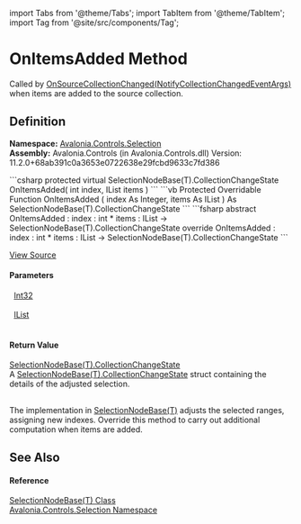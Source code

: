 import Tabs from '@theme/Tabs'; 
import TabItem from '@theme/TabItem'; 
import Tag from '@site/src/components/Tag'; 

# OnItemsAdded Method


Called by <a href="M_Avalonia_Controls_Selection_SelectionNodeBase_1_OnSourceCollectionChanged">OnSourceCollectionChanged(NotifyCollectionChangedEventArgs)</a> when items are added to the source collection.



## Definition
**Namespace:** <a href="N_Avalonia_Controls_Selection">Avalonia.Controls.Selection</a>  
**Assembly:** Avalonia.Controls (in Avalonia.Controls.dll) Version: 11.2.0+68ab391c0a3653e0722638e29fcbd9633c7fd386

<Tabs groupId="api-code-preview">
<TabItem value="csharp" label="C#">
```csharp
protected virtual SelectionNodeBase(T).CollectionChangeState OnItemsAdded(
	int index,
	IList items
)
```
</TabItem>
<TabItem value="vb" label="VB">
```vb
Protected Overridable Function OnItemsAdded ( 
	index As Integer,
	items As IList
) As SelectionNodeBase(T).CollectionChangeState
```
</TabItem>
<TabItem value="fsharp" label="F#">
```fsharp
abstract OnItemsAdded : 
        index : int * 
        items : IList -> SelectionNodeBase(T).CollectionChangeState 
override OnItemsAdded : 
        index : int * 
        items : IList -> SelectionNodeBase(T).CollectionChangeState 
```
</TabItem>
</Tabs>



<a href="https://github.com/AvaloniaUI/Avalonia/tree/master/srcAvalonia.Controls/Selection/SelectionNodeBase.cs#L250" title="View the source code">View Source</a>



#### Parameters
<dl><dt>  <a href="https://learn.microsoft.com/dotnet/api/system.int32" target="_blank" rel="noopener noreferrer">Int32</a></dt><dd> </dd><dt>  <a href="https://learn.microsoft.com/dotnet/api/system.collections.ilist" target="_blank" rel="noopener noreferrer">IList</a></dt><dd> </dd></dl>

#### Return Value
<a href="T_Avalonia_Controls_Selection_SelectionNodeBase_1_CollectionChangeState">SelectionNodeBase(T).CollectionChangeState</a>  
A <a href="T_Avalonia_Controls_Selection_SelectionNodeBase_1_CollectionChangeState">SelectionNodeBase(T).CollectionChangeState</a> struct containing the details of the adjusted selection.

## 
The implementation in <a href="T_Avalonia_Controls_Selection_SelectionNodeBase_1">SelectionNodeBase(T)</a> adjusts the selected ranges, assigning new indexes. Override this method to carry out additional computation when items are added.

## See Also


#### Reference
<a href="T_Avalonia_Controls_Selection_SelectionNodeBase_1">SelectionNodeBase(T) Class</a>  
<a href="N_Avalonia_Controls_Selection">Avalonia.Controls.Selection Namespace</a>  

